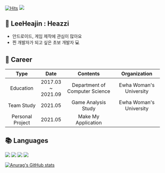 [![Hits](https://hits.seeyoufarm.com/api/count/incr/badge.svg?url=https%3A%2F%2Fgithub.com%2Fleeheajin&count_bg=%233781FF&title_bg=%23555555&icon=&icon_color=%23E7E7E7&title=hits&edge_flat=false)](https://hits.seeyoufarm.com)
<img src="https://img.shields.io/github/followers/leeheajin?style=social">

## 🙋 LeeHeajin : Heazzi
- 안드로이드, 게임 제작에 관심이 많아요  
- 찐 개발자가 되고 싶은 초보 개발자 💻

## 💙 Career
| Type 	| Date 	| Contents 	| Organization 	|
|:-:	|:-:	|:-:	|:-:	|
| Education 	| 2017.03<br>~<br>2021.09 	| Department of Computer Science 	| Ewha Woman's University 	|
| Team Study 	| 2021.05 	| Game Analysis Study 	| Ewha Woman's University 	|
| Personal Project 	| 2021.05 	| Make My Application 	|  	|

## 📚 Languages
<img src="https://img.shields.io/badge/Java-3776AB?style=flat-square&logo=JAVA&logoColor=white"/> <img src="https://img.shields.io/badge/C-A8B9CC?style=flat-square&logo=C&logoColor=white"/> <img src="https://img.shields.io/badge/Android-3DDC84?style=flat-square&logo=Android&logoColor=white"/> <img src="https://img.shields.io/badge/Python-3776AB?style=flat-square&logo=Python&logoColor=white"/>

[![Anurag's GitHub stats](https://github-readme-stats.vercel.app/api?username=leeheajin)](https://github.com/anuraghazra/github-readme-stats)
